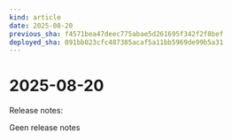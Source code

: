 ```yaml
---
kind: article
date: 2025-08-20
previous_sha: f4571bea47deec775abae5d261695f342f2f8bef
deployed_sha: 091bb023cfc487385acaf5a11bb5969de99b5a31
---
```


# 2025-08-20

Release notes:

Geen release notes
